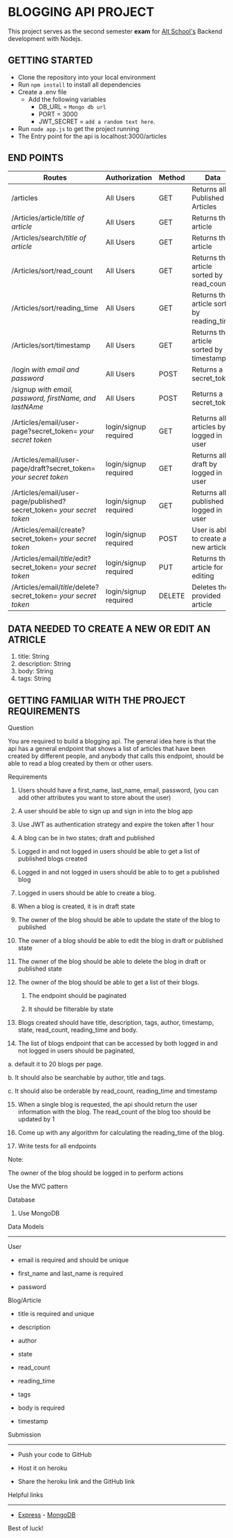 # BLOGGING API PROJECT 

This project serves as the second semester **exam** for [Alt School's](altschoolafrica.com) Backend development with Nodejs.

## GETTING STARTED

* Clone the repository into your local environment
* Run `npm install` to install all dependencies
* Create a .env file
    * Add the following variables
        * DB_URL = `Mongo db url`
        * PORT = 3000
        * JWT_SECRET = `add a random text here`.
* Run `node app.js` to get the project running
* The Entry point for the api is localhost:3000/articles

## END POINTS

Routes                                                                |Authorization        |Method  | Data
----------------------------------------------------------------------|---------------------|--------|------------------------------------------
/articles                                                             |All Users            |GET     |Returns all Published Articles
/Articles/article/*title of article*                                  |All Users            |GET     |Returns the article           
/Articles/search/*title of article*                                   |All Users            |GET     |Returns the article
/Articles/sort/read_count                                             |All Users            |GET     |Returns the article sorted by read_count 
/Articles/sort/reading_time                                           |All Users            |GET     |Returns the article sort by reading_time
/Articles/sort/timestamp                                              |All Users            |GET     |Returns the article sorted by timestamp   
/login    *with email and password*                                   |All Users            |POST    |Returns a secret_token
/signup    *with email, password, firstName, and lastNAme*            |All Users            |POST    |Returns a secret_token
/Articles/email/user-page?secret_token= *your secret token*           |login/signup required|GET     |Returns all articles by logged in user
/Articles/email/user-page/draft?secret_token= *your secret token*     |login/signup required|GET     |Returns all draft by logged in user
/Articles/email/user-page/published?secret_token= *your secret token* |login/signup required|GET     |Returns all published by logged in user
/Articles/email/create?secret_token= *your secret token*              |login/signup required|POST    |User is able to create a new article
/Articles/email/*title*/edit?secret_token= *your secret token*        |login/signup required|PUT     |Returns the article for editing
/Articles/email/*title*/delete?secret_token= *your secret token*      |login/signup required|DELETE  |Deletes the provided article

## DATA NEEDED TO CREATE A NEW OR EDIT AN ATRICLE

1. title: String
2. description: String
3. body: String
4. tags: String


## GETTING FAMILIAR WITH THE PROJECT REQUIREMENTS

Question

You are required to build a blogging api. The general idea here is that the api has a general endpoint that shows a list of articles that have been created by different people, and anybody that calls this endpoint, should be able to read a blog created by them or other users.

Requirements

1. Users should have a first_name, last_name, email, password, (you can add other attributes you want to store about the user)

2. A user should be able to sign up and sign in into the blog app

3. Use JWT as authentication strategy and expire the token after 1 hour

4. A blog can be in two states; draft and published

5. Logged in and not logged in users should be able to get a list of published blogs created

6. Logged in and not logged in users should be able to to get a published blog

7. Logged in users should be able to create a blog.

8. When a blog is created, it is in draft state

9. The owner of the blog should be able to update the state of the blog to published

10. The owner of a blog should be able to edit the blog in draft or published state

11. The owner of the blog should be able to delete the blog in draft or published state

12. The owner of the blog should be able to get a list of their blogs.

    1. The endpoint should be paginated

    2. It should be filterable by state

13. Blogs created should have title, description, tags, author, timestamp, state, read_count, reading_time and body.

14. The list of blogs endpoint that can be accessed by both logged in and not logged in users should be paginated,

a. default it to 20 blogs per page.

b. It should also be searchable by author, title and tags.

c. It should also be orderable by read_count, reading_time and timestamp

15. When a single blog is requested, the api should return the user information with the blog. The read_count of the blog too should be updated by 1

16. Come up with any algorithm for calculating the reading_time of the blog.

17. Write tests for all endpoints

Note:

The owner of the blog should be logged in to perform actions

Use the MVC pattern

Database

1. Use MongoDB

Data Models

___

User

- email is required and should be unique

- first_name and last_name is required

- password

Blog/Article

- title is required and unique

- description

- author

- state

- read_count

- reading_time

- tags

- body is required

- timestamp

Submission

___

- Push your code to GitHub

- Host it on heroku

- Share the heroku link and the GitHub link

Helpful links

___

- [Express](https://expressjs.com/) - [MongoDB](https://www.mongodb.com/)

Best of luck!







